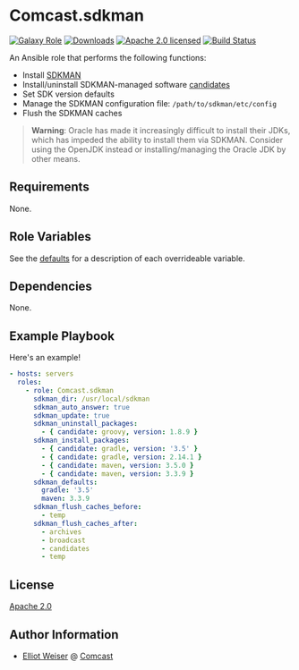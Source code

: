 Comcast.sdkman
==============

[![Galaxy Role][badge-role]][link-galaxy]
[![Downloads][badge-downloads]][link-galaxy]
[![Apache 2.0 licensed][badge-license]][link-license]
[![Build Status][badge-travis]][link-travis]

An Ansible role that performs the following functions:
* Install [SDKMAN](http://sdkman.io/)
* Install/uninstall SDKMAN-managed software [candidates](http://sdkman.io/sdks.html)
* Set SDK version defaults
* Manage the SDKMAN configuration file: `/path/to/sdkman/etc/config`
* Flush the SDKMAN caches

> **Warning**: Oracle has made it increasingly difficult to install their JDKs,
> which has impeded the ability to install them via SDKMAN. Consider using the
> OpenJDK instead or installing/managing the Oracle JDK by other means.

Requirements
------------

None.

Role Variables
--------------

See the [defaults](defaults/main.yml) for a description of each overrideable
variable.

Dependencies
------------

None.

Example Playbook
----------------

Here's an example!

```yaml
- hosts: servers
  roles:
    - role: Comcast.sdkman
      sdkman_dir: /usr/local/sdkman
      sdkman_auto_answer: true
      sdkman_update: true
      sdkman_uninstall_packages:
        - { candidate: groovy, version: 1.8.9 }
      sdkman_install_packages:
        - { candidate: gradle, version: '3.5' }
        - { candidate: gradle, version: 2.14.1 }
        - { candidate: maven, version: 3.5.0 }
        - { candidate: maven, version: 3.3.9 }
      sdkman_defaults:
        gradle: '3.5'
        maven: 3.3.9
      sdkman_flush_caches_before:
        - temp
      sdkman_flush_caches_after:
        - archives
        - broadcast
        - candidates
        - temp
```

License
-------

[Apache 2.0](LICENSE)

Author Information
------------------

* [Elliot Weiser](https://github.com/elliotweiser) @ [Comcast](https://github.com/Comcast)

[badge-downloads]: https://img.shields.io/ansible/role/d/20938.svg?style=flat-square
[badge-license]: https://img.shields.io/github/license/Comcast/ansible-sdkman.svg?style=flat-square
[badge-role]: https://img.shields.io/ansible/role/20938.svg?style=flat-square
[badge-travis]: https://img.shields.io/travis/Comcast/ansible-sdkman/master.svg?style=flat-square
[link-galaxy]: https://galaxy.ansible.com/Comcast/sdkman/
[link-license]: https://raw.githubusercontent.com/Comcast/ansible-sdkman/master/LICENSE
[link-travis]: https://travis-ci.org/Comcast/ansible-sdkman
